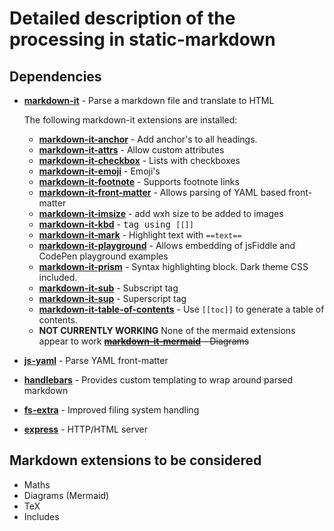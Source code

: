 # Detailed description of the processing in static-markdown

## Dependencies

- **[markdown-it]()** - Parse a markdown file and translate to HTML
  
  The following markdown-it extensions are installed:

  - **[markdown-it-anchor](https://www.npmjs.com/package/markdown-it-anchor)** - Add anchor's to all headings.
  - **[markdown-it-attrs](https://www.npmjs.com/package/@gerhobbelt/markdown-it-attrs)** - Allow custom attributes
  - **[markdown-it-checkbox](https://www.npmjs.com/package/markdown-it-checkbox)** - Lists with checkboxes
  - **[markdown-it-emoji](https://www.npmjs.com/package/@gerhobbelt/markdown-it-emoji)** - Emoji's
  - **[markdown-it-footnote](https://www.npmjs.com/package/@gerhobbelt/markdown-it-footnote)** - Supports footnote links
  - **[markdown-it-front-matter](https://www.npmjs.com/package/markdown-it-front-matter)** - Allows parsing of YAML based front-matter
  - **[markdown-it-imsize](https://www.npmjs.com/package/markdown-it-imsize)** - add wxh size to be added to images
  - **[markdown-it-kbd](https://www.npmjs.com/package/markdown-it-kbd)** - <kbd> tag using `[[]]`
  - **[markdown-it-mark](https://www.npmjs.com/package/markdown-it-mark)** - Highlight text with `==text==`
  - **[markdown-it-playground](https://www.npmjs.com/package/markdown-it-playground)** - Allows embedding of jsFiddle and CodePen playground examples
  - **[markdown-it-prism](https://www.npmjs.com/package/markdown-it-prism)** - Syntax highlighting block. Dark theme CSS included.
  - **[markdown-it-sub](https://www.npmjs.com/package/markdown-it-sub)** - Subscript tag
  - **[markdown-it-sup](https://www.npmjs.com/package/markdown-it-sup)** - Superscript tag
  - **[markdown-it-table-of-contents](https://www.npmjs.com/package/markdown-it-table-of-contents)** - Use `[[toc]]` to generate a table of contents.
  - **NOT CURRENTLY WORKING** None of the mermaid extensions appear to work ~~**[markdown-it-mermaid]()** - Diagrams~~


- **[js-yaml]()** - Parse YAML front-matter
- **[handlebars]()** - Provides custom templating to wrap around parsed markdown
- **[fs-extra]()** - Improved filing system handling
- **[express]()** - HTTP/HTML server

## Markdown extensions to be considered

- Maths
- Diagrams (Mermaid)
- TeX
- Includes
